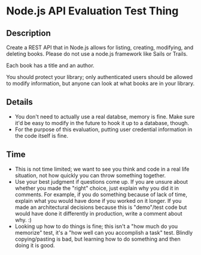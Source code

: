 # Node.js API Evaluation Test Thing

## Description
Create a REST API that in Node.js allows for listing, creating, modifying, and deleting books.  Please do not use a node.js
framework like Sails or Trails.

Each book has a title and an author.

You should protect your library; only authenticated users should be allowed to modify information, but anyone can look at
what books are in your library.

## Details
* You don't need to actually use a real databse, memory is fine.  Make sure it'd be easy to modify in the future to hook it up to a database, though.
* For the purpose of this evaluation, putting user credential information in the code itself is fine.

## Time
* This is not time limited; we want to see you think and code in a real life situation, not how quickly you can throw something together.
* Use your best judgment if questions come up.  If you are unsure about whether you made the "right" choice, just explain why you did it in comments.  For example, if you do something because of lack of time, explain what you would have done if you worked on it longer.  If you made an architectural decisions because this is "demo"/test code but would have done it differently in production, write a comment about why. :)
* Looking up how to do things is fine; this isn't a "how much do you memorize" test, it's a "how well can you accomplish a task" test.  Blindly copying/pasting is bad, but learning how to do something and then doing it is good.
